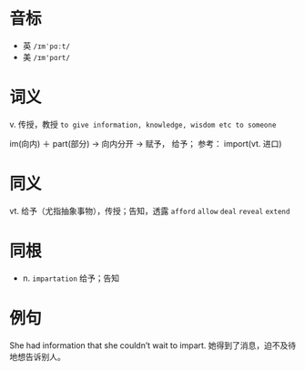 # 音标

- 英 `/ɪmˈpɑːt/`
- 美 `/ɪm'pɑrt/`

# 词义

v. 传授，教授
`to give information, knowledge, wisdom etc to someone`



im(向内) ＋ part(部分) → 向内分开 → 赋予， 给予； 参考： import(vt. 进口)

# 同义

vt. 给予（尤指抽象事物），传授；告知，透露
`afford` `allow` `deal` `reveal` `extend`

# 同根

- n. `impartation` 给予；告知

# 例句

She had information that she couldn’t wait to impart.
她得到了消息，迫不及待地想告诉别人。


